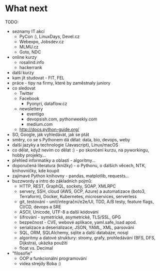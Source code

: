 What next
=========

TODO:

- seznamy IT akcí
  - PyCon :), LinuxDays, Devel.cz
  - Webexpo, Jobsdev.cz
  - MLMU.cz
  - Goto, NDC
- online kurzy
  - rosalind.info
  - hackerrank
- další kurzy
- kam jít studovat - FIT, FEL
- práce - tipy na firmy, které by zaměstnaly juniory
- co sledovat
  - Twitter
  - Facebook
    - Pyonyri, dataflow.cz
  - newslettery
    - eventigo
    - devopsish.com, pythonweekly.com
    - medium.com
  - http://docs.python-guide.org/
- SO, Google, jak vyhledávat, jak se ptát
- směry, co se s Pythonem dá dělat: data, bio, devops, weby
- další jazyky a technologie (Javascript), Linux/macOS
- co dělat, když nevím co dělat :) - po skončení kurzu, na pyworkingu, hobby projekty...
- přehled informatiky a oblastí - algoritmy...
- doporučená literatura (knížky) - o Pythonu, o dalších věcech, NTK, knihovničky, kde koupit
- zajímavé Python knihovny - pandas, matplotlib, requests...
- buzzwordy a intro do základních pojmů:
  - HTTP, REST, GraphQL, sockety, SOAP, XMLRPC
  - servery, SSH, cloud (AWS, GCP, Azure) a automatizace (boto3, Terraform), Docker, Kubernetes, microservices, serverless
  - git, testování - unit/integrační/e2e/UI, TDD, A/B testy, feature flags, CI/CD, devops a SRE
  - ASCII, Unicode, UTF-8 a další kódování
  - šifrování - symetrické, asymetrické, TLS/SSL, GPG
  - bezpečnost - CVE, webové aplikace, yaml.safe_load apod.
  - serializace a deserializace, JSON, YAML, XML, parsování
  - SQL, ORM, SQLAlchemy, sqlite a další databáze, nosql
  - algoritmy a datové struktury: stromy, grafy, prohledávání (BFS, DFS, Dijkstra), ukázka použití
  - float vs. Decimal
- "filosofie"
  - OOP a funkcionální programování
  - videa strejdy Boba :)
